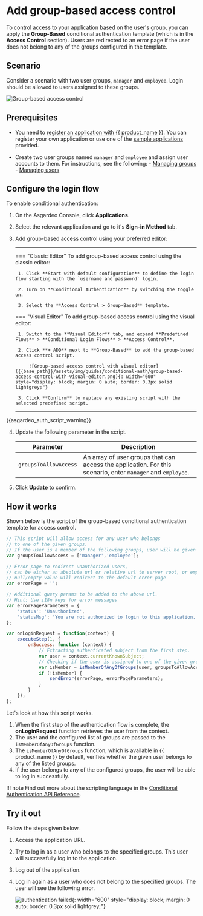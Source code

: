 # Add group-based access control

To control access to your application based on the user's group, you can apply the **Group-Based** conditional authentication template (which is in the **Access Control** section). Users are redirected to an error page if the user does not belong to any of the groups configured in the template.

## Scenario

Consider a scenario with two user groups, `manager` and `employee`. Login should be allowed to users assigned to these groups.

![Group-based access control]({{base_path}}/assets/img/guides/conditional-auth/group-based-access-control.png)

## Prerequisites

- You need to [register an application with {{ product_name }}]({{base_path}}/guides/applications/). You can register your own application or use one of the [sample applications]({{base_path}}/get-started/try-samples/) provided.

- Create two user groups named `manager` and `employee` and assign user accounts to them. For instructions, see the following:
      - [Managing groups]({{base_path}}/guides/users/manage-groups/)
      - [Managing users]({{base_path}}/guides/users/manage-groups/)

## Configure the login flow

To enable conditional authentication:

1. On the Asgardeo Console, click **Applications**.

2. Select the relevant application and go to it's **Sign-in Method** tab.

3. Add group-based access control using your preferred editor:

    ---
    === "Classic Editor"
        To add group-based access control using the classic editor:

        1. Click **Start with default configuration** to define the login flow starting with the `username and password` login.

        2. Turn on **Conditional Authentication** by switching the toggle on.

        3. Select the **Access Control > Group-Based** template.

    === "Visual Editor"
        To add group-based access control using the visual editor:

        1. Switch to the **Visual Editor** tab, and expand **Predefined Flows** > **Conditional Login Flows** > **Access Control**.

        2. Click **+ ADD** next to **Group-Based** to add the group-based access control script.
        
            ![Group-based access control with visual editor]({{base_path}}/assets/img/guides/conditional-auth/group-based-access-control-with-visual-editor.png){: width="600" style="display: block; margin: 0 auto; border: 0.3px solid lightgrey;"}

        3. Click **Confirm** to replace any existing script with the selected predefined script.

    ---

{{asgardeo_auth_script_warning}}

4. Update the following parameter in the script.

      <table>
         <thead>
            <tr>
               <th>Parameter</th>
               <th>Description</th>
            </tr>
         </thead>
         <tbody>
            <tr>
               <td><code>groupsToAllowAccess</code></td>
               <td>An array of user groups that can access the application. For this scenario, enter <code>manager</code> and <code>employee</code>.</td>
            </tr>
         </tbody>
      </table>

7. Click **Update** to confirm.

## How it works

Shown below is the script of the group-based conditional authentication template for access control.

```js
// This script will allow access for any user who belongs
// to one of the given groups.
// If the user is a member of the following groups, user will be given access.
var groupsToAllowAccess = ['manager','employee'];

// Error page to redirect unauthorized users,
// can be either an absolute url or relative url to server root, or empty/null
// null/empty value will redirect to the default error page
var errorPage = '';

// Additional query params to be added to the above url.
// Hint: Use i18n keys for error messages
var errorPageParameters = {
    'status': 'Unauthorized',
    'statusMsg': 'You are not authorized to login to this application.'
};

var onLoginRequest = function(context) {
    executeStep(1, {
        onSuccess: function (context) {
            // Extracting authenticated subject from the first step.
            var user = context.currentKnownSubject;
            // Checking if the user is assigned to one of the given groups.
            var isMember = isMemberOfAnyOfGroups(user, groupsToAllowAccess);
            if (!isMember) {
                sendError(errorPage, errorPageParameters);
            }
        }
    });
};
```

Let's look at how this script works.

1. When the first step of the authentication flow is complete, the **onLoginRequest** function retrieves the user from the context.
2. The user and the configured list of groups are passed to the `isMemberOfAnyOfGroups` function.
3. The `isMemberOfAnyOfGroups` function, which is available in {{ product_name }} by default, verifies whether the given user belongs to any of the listed groups.
4. If the user belongs to any of the configured groups, the user will be able to log in successfully.

!!! note
      Find out more about the scripting language in the [Conditional Authentication API Reference]({{base_path}}/references/conditional-auth/api-reference/).

## Try it out

Follow the steps given below.

1. Access the application URL.
2. Try to log in as a user who belongs to the specified groups. This user will successfully log in to the application.
3. Log out of the application.
4. Log in again as a user who does not belong to the specified groups. The user will see the following error.

    ![authentication failed]({{base_path}}/assets/img/guides/conditional-auth/auth-failure.png){: width="600" style="display: block; margin: 0 auto; border: 0.3px solid lightgrey;"}

